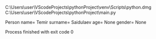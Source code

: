 C:\Users\user\VScodeProjects\pythonProject\venv\Scripts\python.dmg
C:\Users\user\VScodeProjects\pythonProject\main.py 

Person name= Temir surname= Saidulaev age= None gender= None

Process finished with exit code 0